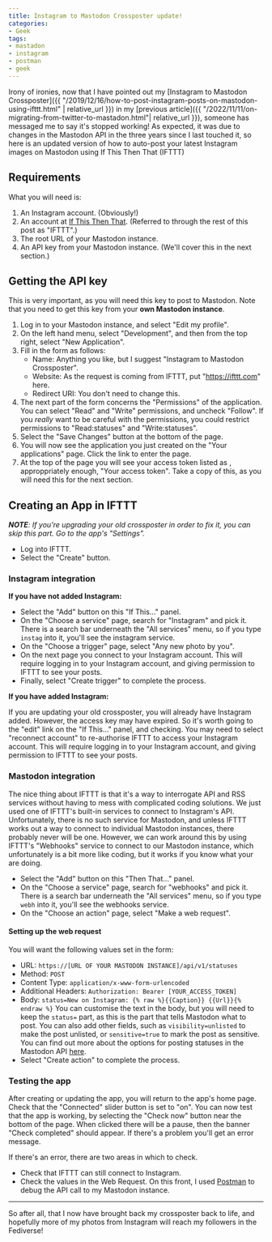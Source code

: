 ```yaml
---
title: Instagram to Mastodon Crossposter update!
categories:
- Geek
tags:
- mastadon
- instagram
- postman
- geek
---
```

Irony of ironies, now that I have pointed out my [Instagram to Mastodon Crossposter]({{ "/2019/12/16/how-to-post-instagram-posts-on-mastodon-using-ifttt.html" | relative_url }}) in my [previous article]({{ "/2022/11/11/on-migrating-from-twitter-to-mastadon.html"| relative_url }}), someone has messaged me to say it's stopped working! As expected, it was due to changes in the Mastodon API in the three years since I last touched it, so here is an updated version of how to auto-post your latest Instagram images on Mastodon using If This Then That (IFTTT) <!--more-->

## Requirements

What you will need is:

1. An Instagram account. (Obviously!)
2. An account at [If This Then That](https://ifttt.com/). (Referred to through the rest of this post as "IFTTT".)
3. The root URL of your Mastodon instance.
4. An API key from your Mastodon instance. (We'll cover this in the next section.)

## Getting the API key

This is very important, as you will need this key to post to Mastodon. Note that you need to get this key from your **own Mastodon instance**.

1. Log in to your Mastodon instance, and select "Edit my profile".
2. On the left hand menu, select "Development", and then from the top right, select "New Application".
3. Fill in the form as follows:
   - Name: Anything you like, but I suggest "Instagram to Mastodon Crossposter".
   - Website: As the request is coming from IFTTT, put "https://ifttt.com" here.
   - Redirect URI: You don't need to change this.
4. The next part of the form concerns the "Permissions" of the application. You can select "Read"
   and "Write" permissions, and uncheck "Follow". If you *really* want to be careful with the permissions, you could restrict permissions to "Read:statuses" and "Write:statuses".
5. Select the "Save Changes" button at the bottom of the page.
6. You will now see the application you just created on the "Your applications" page. Click the link to enter the page.
7. At the top of the page you will see your access token listed as , approppriately enough,  "Your access token". Take a copy of this, as you will need this for the next section.

## Creating an App in IFTTT

***NOTE**: If you're upgrading your old crossposter in order to fix it, you can skip this part. Go to the app's "Settings".*

* Log into IFTTT.
* Select the "Create" button.

### Instagram integration

**If you have not added Instagram:**

* Select the "Add" button on this "If This..." panel.
* On the "Choose a service" page, search for "Instagram" and pick it. There is a search bar underneath the "All services" menu, so if you type `instag` into it, you'll see the instagram service.
* On the "Choose a trigger" page, select "Any new photo by you".
* On the next page you connect to your Instagram account. This will require logging in to your
  Instagram account, and giving permission to IFTTT to see your posts.
* Finally, select "Create trigger" to complete the process.

**If you have added Instagram:**

If you are updating your old crossposter, you will already have Instagram added. However, the access key may have expired. So it's worth going to the "edit" link on the "If This..." panel, and checking. You may need to select "reconnect account" to re-authorise IFTTT to access your Instagram account. This will require logging in to your Instagram account, and giving permission to IFTTT to see your posts.

### Mastodon integration

The nice thing about IFTTT is that it's a way to interrogate API and RSS services without having to mess with complicated coding solutions. We just used one of IFTTT's built-in services to connect to Instagram's API. Unfortunately, there is no such service for Mastodon, and unless IFTTT works out a way to connect to individual Mastodon instances, there probably never will be one. However, we can work around this by using IFTTT's "Webhooks" service to connect to our Mastodon instance, which unfortunately is a bit more like coding, but it works if you know what your are doing.

* Select the "Add" button on this "Then That..." panel.
* On the "Choose a service" page, search for "webhooks" and pick it. There is a search bar
  underneath the "All services" menu, so if you type `webh` into it, you'll see the webhooks service.
* On the "Choose an action" page, select "Make a web request".

#### Setting up the web request

You will want the following values set in the form:

* URL: `https://[URL OF YOUR MASTODON INSTANCE]/api/v1/statuses`
* Method: `POST`
* Content Type: `application/x-www-form-urlencoded`
* Additional Headers: `Authorization: Bearer [YOUR_ACCESS_TOKEN]`
* Body: `status=New on Instagram: {% raw %}{{Caption}} {{Url}}{% endraw %}`
  You can customise the text in the body, but you will need to keep the `status=` part, as this is the part that tells Mastodon what to post. You can also add other fields, such as `visibility=unlisted` to make the post unlisted, or `sensitive=true` to mark the post as sensitive. You can find out more about the options for posting statuses in the Mastodon API [here](https://docs.joinmastodon.org/api/rest/statuses/).
* Select "Create action" to complete the process.

### Testing the app

After creating or updating the app, you will return to the app's home page. Check that the "Connected" slider button is set to "on". You can now test that the app is working, by selecting the "Check now" button near the bottom of the page. When clicked there will be a pause, then the  banner "Check completed" should appear. If there's a problem you'll get an error message.

If there's an error, there are two areas in which to check.

* Check that IFTTT can still connect to Instagram.
* Check the values in the Web Request. On this front, I used [Postman](https://getpostman.com) to debug the API call to my Mastodon instance.

---

So after all, that I now have brought back my crossposter back to life, and hopefully more of my photos from Instagram will reach my followers in the Fediverse!
